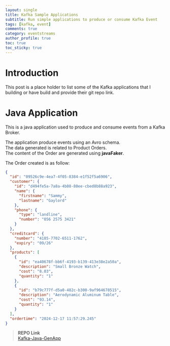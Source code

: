 ```yaml
---
layout: single
title: Kafka Sample Applications 
subtitle: Run simple applications to produce or consume Kafka Event 
tags: [kafka, event]
comments: true
category: eventstreams
author_profile: true
toc: true
toc_sticky: true
---
```


# Introduction

This post is a place holder to list some of the Kafka applications that I building or have build and provide their git repo link.

# Java Application

This is a java application used to produce and consume events from a Kafka Broker.

The application produce events using an Avro schema.   
The data generated is related to Product Orders.  
The content of the Order are generated using **javaFaker**.  

The Order created is as follow:

```json
{
  "id": "09526c9e-4ea7-4f05-8384-e1f52f5a6906",
  "customer": {
    "id": "d494fe5a-7a8a-4b08-80ee-cbed8b88a923",
    "name": {
      "firstname": "Sammy",
      "lastname": "Gaylord"
    },
    "phone": {
      "type": "landline",
      "number": "056 2575 3421"
    }
  },
  "creditcard": {
    "number": "4185-7702-6511-1762",
    "expiry": "09/26"
  },
  "products": [
    {
      "id": "ea40678f-bb6f-4193-b139-413e38e2a50a",
      "description": "Small Bronze Watch",
      "cost": "8.03",
      "quantity": "1"
    },
    {
      "id": "b79c777f-d5a0-482c-b300-9af964678515",
      "description": "Aerodynamic Aluminum Table",
      "cost": "93.14",
      "quantity": "1"
    }
  ],
  "ordertime": "2024-12-17 11:57:29.245"
}
```

> **REPO Link**   
> [Kafka-Java-GenApp](https://github.com/prichelle/kafka-java-genapp)